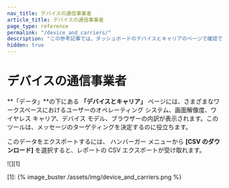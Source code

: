 ```yaml
---
nav_title: デバイスの通信事業者
article_title: デバイスの通信事業者
page_type: reference
permalink: "/device_and_carriers/"
description: "この参考記事では、ダッシュボードのデバイスとキャリアのページで確認できる情報について説明します。"
hidden: true
---
```


# デバイスの通信事業者

<!--This article is hidden because it has been deprecated for most customers. Confirm with Reporting PM before fully removing.-->

**「データ」**の下にある **「デバイスとキャリア」** ページには、さまざまなワークスペースにおけるユーザーのオペレーティング システム、画面解像度、ワイヤレス キャリア、デバイス モデル、ブラウザーの内訳が表示されます。このツールは、メッセージのターゲティングを決定するのに役立ちます。

このデータをエクスポートするには、 <i class="fas fa-bars"></i> ハンバーガー メニューから **[CSV のダウンロード]** を選択すると、レポートの CSV エクスポートが受け取れます。

![][1]

[1]: {% image_buster /assets/img/device_and_carriers.png %}